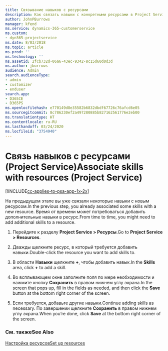 ```yaml
---
title: Связывание навыков с ресурсами
description: Как связать навыки с конкретными ресурсами в Project Service
author: JohnPBurrows
manager: kfend
ms.service: dynamics-365-customerservice
ms.custom:
- dyn365-projectservice
ms.date: 8/03/2018
ms.topic: article
ms.prod: ''
ms.technology: ''
ms.assetid: 2fcb732d-06a6-43ec-9342-8c15d60d0d3d
ms.author: jburrows
audience: Admin
search.audienceType:
- admin
- customizer
- enduser
search.app:
- D365CE
- D365PS
ms.openlocfilehash: e770149d8e35582b6832dbdf67726c76afcd6e05
ms.sourcegitcommit: 8c786230ef2a497280885b827162561776e2eb00
ms.translationtype: HT
ms.contentlocale: ru-RU
ms.lasthandoff: 03/24/2020
ms.locfileid: "3754940"
---
```

# <a name="associate-skills-with-resources-project-service"></a><span data-ttu-id="1c40a-103">Связь навыков с ресурсами (Project Service)</span><span class="sxs-lookup"><span data-stu-id="1c40a-103">Associate skills with resources (Project Service)</span></span>

[!INCLUDE[cc-applies-to-psa-app-1x-2x](../includes/cc-applies-to-psa-app-1x-2x.md)]

<span data-ttu-id="1c40a-104">На предыдущем этапе вы уже связали некоторые навыки с новым ресурсом.</span><span class="sxs-lookup"><span data-stu-id="1c40a-104">In the previous step, you already associated some skills with  a new resource.</span></span> <span data-ttu-id="1c40a-105">Время от времени может потребоваться добавить дополнительные навыки в ресурс.</span><span class="sxs-lookup"><span data-stu-id="1c40a-105">From time to time, you might need to add additional skills to a resource.</span></span>  
  
1.  <span data-ttu-id="1c40a-106">Перейдите к разделу **Project Service > Ресурсы**.</span><span class="sxs-lookup"><span data-stu-id="1c40a-106">Go to **Project Service > Resources**.</span></span>  
  
2.  <span data-ttu-id="1c40a-107">Дважды щелкните ресурс, в который требуется добавить навыки.</span><span class="sxs-lookup"><span data-stu-id="1c40a-107">Double-click the resource you want to add skills to.</span></span>  
  
3.  <span data-ttu-id="1c40a-108">В области **Навыки** щелкните **+**, чтобы добавить навык.</span><span class="sxs-lookup"><span data-stu-id="1c40a-108">In the **Skills** area, click **+** to add a skill.</span></span>  
  
4.  <span data-ttu-id="1c40a-109">Во всплывающем окне заполните поля по мере необходимости и нажмите кнопку **Сохранить** в правом нижнем углу экрана.</span><span class="sxs-lookup"><span data-stu-id="1c40a-109">In the screen that pops up, fill in the fields as needed, and then click the **Save** button at the bottom right corner of the screen.</span></span>  
  
5.  <span data-ttu-id="1c40a-110">Если требуется, добавьте другие навыки.</span><span class="sxs-lookup"><span data-stu-id="1c40a-110">Continue adding skills as necessary.</span></span> <span data-ttu-id="1c40a-111">По завершении щелкните **Сохранить** в правом нижнем углу экрана.</span><span class="sxs-lookup"><span data-stu-id="1c40a-111">When you’re done, click **Save** at the bottom right corner of the screen.</span></span>  
  
### <a name="see-also"></a><span data-ttu-id="1c40a-112">См. также</span><span class="sxs-lookup"><span data-stu-id="1c40a-112">See Also</span></span>  
 [<span data-ttu-id="1c40a-113">Настройка ресурсов</span><span class="sxs-lookup"><span data-stu-id="1c40a-113">Set up resources</span></span>](../project-service/set-up-resources.md)
